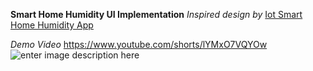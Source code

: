 **Smart Home Humidity UI Implementation**
*Inspired design by* [Iot Smart Home Humidity App](https://dribbble.com/shots/6683651-Iot-Smart-Home-Humidity-App)

*Demo Video*
https://www.youtube.com/shorts/lYMxO7VQYOw
![enter image description here](https://raw.githubusercontent.com/minuth/flutter-smart-home-humidity/master/banner.png)

